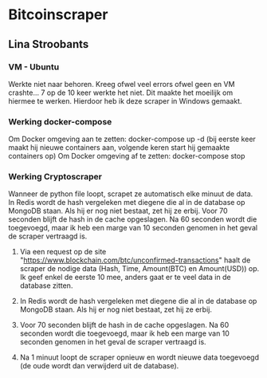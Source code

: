 # Bitcoinscraper
## Lina Stroobants

### VM - Ubuntu
Werkte niet naar behoren. Kreeg ofwel veel errors ofwel geen en VM crashte... 7 op de 10 keer werkte het niet.
Dit maakte het moeilijk om hiermee te werken. Hierdoor heb ik deze scraper in Windows gemaakt.
<br> 

### Werking docker-compose
Om Docker omgeving aan te zetten: docker-compose up -d (bij eerste keer maakt hij nieuwe containers aan, volgende keren start hij gemaakte containers op)
Om Docker omgeving af te zetten: docker-compose stop
<br> 

### Werking Cryptoscraper
Wanneer de python file loopt, scrapet ze automatisch elke minuut de data. In Redis wordt de hash vergeleken met diegene die al in de database op MongoDB staan. Als hij er nog niet bestaat, zet hij ze erbij. Voor 70 seconden blijft de hash in de cache opgeslagen. Na 60 seconden wordt die toegevoegd, maar ik heb een marge van 10 seconden genomen in het geval de scraper vertraagd is.

1. Via een request op de site "https://www.blockchain.com/btc/unconfirmed-transactions" haalt de scraper de nodige data (Hash, Time, Amount(BTC) en Amount(USD)) op. Ik geef enkel de eerste 10 mee, anders gaat er te veel data in de database zitten.

2. In Redis wordt de hash vergeleken met diegene die al in de database op MongoDB staan. Als hij er nog niet bestaat, zet hij ze erbij.

3. Voor 70 seconden blijft de hash in de cache opgeslagen. Na 60 seconden wordt die toegevoegd, maar ik heb een marge van 10 seconden genomen in het geval de scraper vertraagd is.

4. Na 1 minuut loopt de scraper opnieuw en wordt nieuwe data toegevoegd (de oude wordt dan verwijderd uit de database).